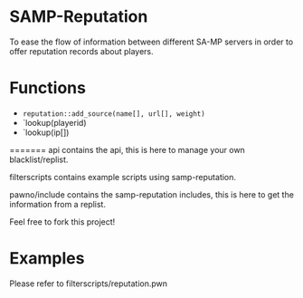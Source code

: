 # SAMP-Reputation

To ease the flow of information between different SA-MP servers in order to offer reputation records about players.

# Functions

* `reputation::add_source(name[], url[], weight)`
* `lookup(playerid)
* `lookup(ip[])


=======
api contains the api, this is here to manage your own blacklist/replist.

filterscripts contains example scripts using samp-reputation.

pawno/include contains the samp-reputation includes, this is here to get the information from a replist.

Feel free to fork this project!

# Examples

Please refer to filterscripts/reputation.pwn